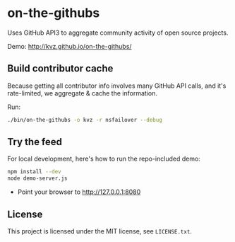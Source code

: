 on-the-githubs
==============

Uses GitHub API3 to aggregate community activity of open source projects.

Demo: http://kvz.github.io/on-the-githubs/

## Build contributor cache

Because getting all contributor info involves many GitHub API calls, and it's
rate-limited, we aggregate & cache the information.

Run:

```bash
./bin/on-the-githubs -o kvz -r nsfailover --debug
```

## Try the feed

For local development, here's how to run the repo-included demo:

```bash
npm install --dev
node demo-server.js
```

- Point your browser to http://127.0.0.1:8080

## License

This project is licensed under the MIT license, see `LICENSE.txt`.
